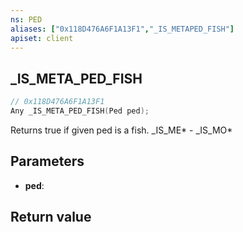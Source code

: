 ```yaml
---
ns: PED
aliases: ["0x118D476A6F1A13F1","_IS_METAPED_FISH"]
apiset: client
---
```

## _IS_META_PED_FISH

```c
// 0x118D476A6F1A13F1
Any _IS_META_PED_FISH(Ped ped);
```

Returns true if given ped is a fish.
_IS_ME* - _IS_MO*

## Parameters
* **ped**:

## Return value

